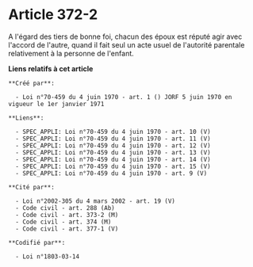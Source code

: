 # Article 372-2

A l'égard des tiers de bonne foi, chacun des époux est réputé agir avec l'accord de l'autre, quand il fait seul un acte usuel
de l'autorité parentale relativement à la personne de l'enfant.

**Liens relatifs à cet article**

	**Créé par**:

	  - Loi n°70-459 du 4 juin 1970 - art. 1 () JORF 5 juin 1970 en vigueur le 1er janvier 1971

	**Liens**:

	  - SPEC_APPLI: Loi n°70-459 du 4 juin 1970 - art. 10 (V)
	  - SPEC_APPLI: Loi n°70-459 du 4 juin 1970 - art. 11 (V)
	  - SPEC_APPLI: Loi n°70-459 du 4 juin 1970 - art. 12 (V)
	  - SPEC_APPLI: Loi n°70-459 du 4 juin 1970 - art. 13 (V)
	  - SPEC_APPLI: Loi n°70-459 du 4 juin 1970 - art. 14 (V)
	  - SPEC_APPLI: Loi n°70-459 du 4 juin 1970 - art. 15 (V)
	  - SPEC_APPLI: Loi n°70-459 du 4 juin 1970 - art. 9 (V)

	**Cité par**:

	  - Loi n°2002-305 du 4 mars 2002 - art. 19 (V)
	  - Code civil - art. 288 (Ab)
	  - Code civil - art. 373-2 (M)
	  - Code civil - art. 374 (M)
	  - Code civil - art. 377-1 (V)

	**Codifié par**:

	  - Loi n°1803-03-14
